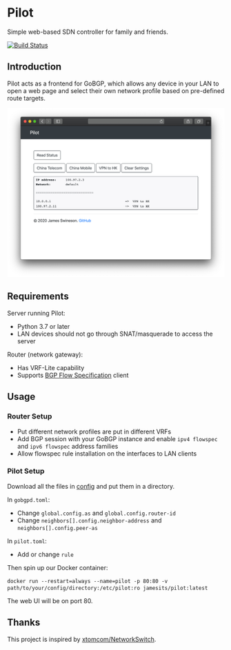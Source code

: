 # Pilot

Simple web-based SDN controller for family and friends.

[![Build Status](https://dev.azure.com/nekomimiswitch/General/_apis/build/status/pilot?branchName=master)](https://dev.azure.com/nekomimiswitch/General/_build/latest?definitionId=81&branchName=master)

## Introduction

Pilot acts as a frontend for GoBGP, which allows any device in your LAN to open a web page and select their own network profile based on pre-defined route targets.

![](assets/pilot-webui.png)

## Requirements

Server running Pilot:
* Python 3.7 or later
* LAN devices should not go through SNAT/masquerade to access the server

Router (network gateway):
* Has VRF-Lite capability
* Supports [BGP Flow Specification](https://tools.ietf.org/html/rfc5575) client

## Usage

### Router Setup

* Put different network profiles are put in different VRFs
* Add BGP session with your GoBGP instance and enable `ipv4 flowspec` and `ipv6 flowspec` address families
* Allow flowspec rule installation on the interfaces to LAN clients

### Pilot Setup

Download all the files in [config](config) and put them in a directory. 

In `gobgpd.toml`:
* Change `global.config.as` and `global.config.router-id`
* Change `neighbors[].config.neighbor-address` and `neighbors[].config.peer-as`

In `pilot.toml`:
* Add or change `rule`

Then spin up our Docker container:
```shell script
docker run --restart=always --name=pilot -p 80:80 -v path/to/your/config/directory:/etc/pilot:ro jamesits/pilot:latest
```

The web UI will be on port 80.

## Thanks

This project is inspired by [xtomcom/NetworkSwitch](https://github.com/xtomcom/NetworkSwitch).

